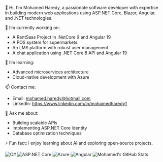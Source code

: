 
👋 Hi, I'm Mohamed Haredy, a passionate software developer with expertise in building modern web applications using ASP.NET Core, Blazor, Angular, and .NET technologies.

🔭 I’m currently working on:
- A RentSaas Project in .NetCore 9 and Angular 19 
- A POS system for supermarkets
- An LMS platform with robust user management
- A chat application using .NET Core 8 API and Angular 19

🌱 I’m learning:
- Advanced microservices architecture
- Cloud-native development with Azure

📫 Contact me:
- Email: mohamed.haredy@hotmail.com
- LinkedIn: https://www.linkedin.com/in/mohamedharedy1

💬 Ask me about:
- Building scalable APIs
- Implementing ASP.NET Core Identity
- Database optimization techniques

⚡ Fun fact: I enjoy learning about AI and exploring open-source projects.

![C#](https://img.shields.io/badge/-C%23-239120?logo=c-sharp&logoColor=white&style=flat)
![ASP.NET Core](https://img.shields.io/badge/-ASP.NET_Core-512BD4?logo=dotnet&logoColor=white&style=flat)
![Azure](https://img.shields.io/badge/-Azure-0078D4?logo=microsoft-azure&logoColor=white&style=flat)
![Angular](https://img.shields.io/badge/-Angular-DD0031?logo=angular&logoColor=white&style=flat)
![Mohamed's GitHub Stats](https://github-readme-stats.vercel.app/api?username=mohamed-haredy&show_icons=true&theme=radical)
